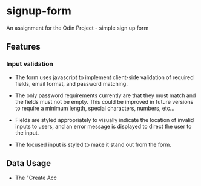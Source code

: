 # signup-form
An assignment for the Odin Project - simple sign up form


## Features

### Input validation

- The form uses javascript to implement client-side validation of required fields, email format, and password matching.

- The only password requirements currently are that they must match and the fields must not be empty. This could be improved in future versions to require a minimum length, special characters, numbers, etc...

- Fields are styled appropriately to visually indicate the location of invalid inputs to users, and an error message is displayed to direct the user to the input.

- The focused input is styled to make it stand out from the form.

## Data Usage

- The "Create Acc
